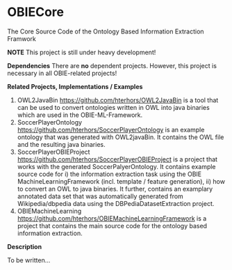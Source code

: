 # OBIECore
The Core Source Code of the Ontology Based Information Extraction Framwork

**NOTE** This project is still under heavy development!

**Dependencies**
There are **no** dependent projects. However, this project is necessary in all OBIE-related projects!

**Related Projects, Implementations / Examples**
1) OWL2JavaBin https://github.com/hterhors/OWL2JavaBin is a tool that can be used to convert ontologies written in OWL into java binaries which are used in the OBIE-ML-Framework.
2) SoccerPlayerOntology https://github.com/hterhors/SoccerPlayerOntology is an example ontology that was generated with OWL2javaBin. It contains the OWL file and the resulting java binaries. 
3) SoccerPlayerOBIEProject https://github.com/hterhors/SoccerPlayerOBIEProject is a project that works with the generated SoccerPalyerOntology. It contains example source code for
  i) the information extraction task using the OBIE MachineLearningFramework (incl. template / feature generation), 
  ii) how to convert an OWL to java binaries. 
  It further, contains an examplary annotated data set that was automatically generated from Wikipedia/dbpedia data using the DBPediaDatasetExtraction project.
4) OBIEMachineLearning https://github.com/hterhors/OBIEMachineLearningFramework is a project that contains the main source code for the ontology based information extraction. 

**Description**


To be written...

